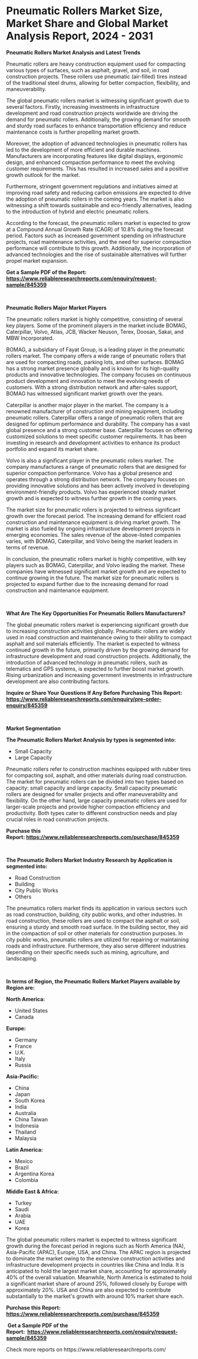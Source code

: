 <p><h1>Pneumatic Rollers Market Size, Market Share and Global Market Analysis Report, 2024 - 2031</h1></p><p><strong>Pneumatic Rollers Market Analysis and Latest Trends</strong></p>
<p><p>Pneumatic rollers are heavy construction equipment used for compacting various types of surfaces, such as asphalt, gravel, and soil, in road construction projects. These rollers use pneumatic (air-filled) tires instead of the traditional steel drums, allowing for better compaction, flexibility, and maneuverability.</p><p>The global pneumatic rollers market is witnessing significant growth due to several factors. Firstly, increasing investments in infrastructure development and road construction projects worldwide are driving the demand for pneumatic rollers. Additionally, the growing demand for smooth and sturdy road surfaces to enhance transportation efficiency and reduce maintenance costs is further propelling market growth.</p><p>Moreover, the adoption of advanced technologies in pneumatic rollers has led to the development of more efficient and durable machines. Manufacturers are incorporating features like digital displays, ergonomic design, and enhanced compaction performance to meet the evolving customer requirements. This has resulted in increased sales and a positive growth outlook for the market.</p><p>Furthermore, stringent government regulations and initiatives aimed at improving road safety and reducing carbon emissions are expected to drive the adoption of pneumatic rollers in the coming years. The market is also witnessing a shift towards sustainable and eco-friendly alternatives, leading to the introduction of hybrid and electric pneumatic rollers.</p><p>According to the forecast, the pneumatic rollers market is expected to grow at a Compound Annual Growth Rate (CAGR) of 10.8% during the forecast period. Factors such as increased government spending on infrastructure projects, road maintenance activities, and the need for superior compaction performance will contribute to this growth. Additionally, the incorporation of advanced technologies and the rise of sustainable alternatives will further propel market expansion.</p></p>
<p><strong>Get a Sample PDF of the Report:&nbsp; <a href="https://www.reliableresearchreports.com/enquiry/request-sample/845359">https://www.reliableresearchreports.com/enquiry/request-sample/845359</a></strong></p>
<p>&nbsp;</p>
<p><strong>Pneumatic Rollers Major Market Players</strong></p>
<p><p>The pneumatic rollers market is highly competitive, consisting of several key players. Some of the prominent players in the market include BOMAG, Caterpillar, Volvo, Atlas, JCB, Wacker Neuson, Terex, Doosan, Sakai, and MBW Incorporated.</p><p>BOMAG, a subsidiary of Fayat Group, is a leading player in the pneumatic rollers market. The company offers a wide range of pneumatic rollers that are used for compacting roads, parking lots, and other surfaces. BOMAG has a strong market presence globally and is known for its high-quality products and innovative technologies. The company focuses on continuous product development and innovation to meet the evolving needs of customers. With a strong distribution network and after-sales support, BOMAG has witnessed significant market growth over the years.</p><p>Caterpillar is another major player in the market. The company is a renowned manufacturer of construction and mining equipment, including pneumatic rollers. Caterpillar offers a range of pneumatic rollers that are designed for optimum performance and durability. The company has a vast global presence and a strong customer base. Caterpillar focuses on offering customized solutions to meet specific customer requirements. It has been investing in research and development activities to enhance its product portfolio and expand its market share.</p><p>Volvo is also a significant player in the pneumatic rollers market. The company manufactures a range of pneumatic rollers that are designed for superior compaction performance. Volvo has a global presence and operates through a strong distribution network. The company focuses on providing innovative solutions and has been actively involved in developing environment-friendly products. Volvo has experienced steady market growth and is expected to witness further growth in the coming years.</p><p>The market size for pneumatic rollers is projected to witness significant growth over the forecast period. The increasing demand for efficient road construction and maintenance equipment is driving market growth. The market is also fueled by ongoing infrastructure development projects in emerging economies. The sales revenue of the above-listed companies varies, with BOMAG, Caterpillar, and Volvo being the market leaders in terms of revenue.</p><p>In conclusion, the pneumatic rollers market is highly competitive, with key players such as BOMAG, Caterpillar, and Volvo leading the market. These companies have witnessed significant market growth and are expected to continue growing in the future. The market size for pneumatic rollers is projected to expand further due to the increasing demand for road construction and maintenance equipment.</p></p>
<p>&nbsp;</p>
<p><strong>What Are The Key Opportunities For Pneumatic Rollers Manufacturers?</strong></p>
<p><p>The global pneumatic rollers market is experiencing significant growth due to increasing construction activities globally. Pneumatic rollers are widely used in road construction and maintenance owing to their ability to compact asphalt and soil materials efficiently. The market is expected to witness continued growth in the future, primarily driven by the growing demand for infrastructure development and road construction projects. Additionally, the introduction of advanced technology in pneumatic rollers, such as telematics and GPS systems, is expected to further boost market growth. Rising urbanization and increasing government investments in infrastructure development are also contributing factors.</p></p>
<p><strong>Inquire or Share Your Questions If Any Before Purchasing This Report: <a href="https://www.reliableresearchreports.com/enquiry/pre-order-enquiry/845359">https://www.reliableresearchreports.com/enquiry/pre-order-enquiry/845359</a></strong></p>
<p>&nbsp;</p>
<p><strong>Market Segmentation</strong></p>
<p><strong>The Pneumatic Rollers Market Analysis by types is segmented into:</strong></p>
<p><ul><li>Small Capacity</li><li>Large Capacity</li></ul></p>
<p><p>Pneumatic rollers refer to construction machines equipped with rubber tires for compacting soil, asphalt, and other materials during road construction. The market for pneumatic rollers can be divided into two types based on capacity: small capacity and large capacity. Small capacity pneumatic rollers are designed for smaller projects and offer maneuverability and flexibility. On the other hand, large capacity pneumatic rollers are used for larger-scale projects and provide higher compaction efficiency and productivity. Both types cater to different construction needs and play crucial roles in road construction projects.</p></p>
<p><strong>Purchase this Report:&nbsp;<a href="https://www.reliableresearchreports.com/purchase/845359">https://www.reliableresearchreports.com/purchase/845359</a></strong></p>
<p>&nbsp;</p>
<p><strong>The Pneumatic Rollers Market Industry Research by Application is segmented into:</strong></p>
<p><ul><li>Road Construction</li><li>Building</li><li>City Public Works</li><li>Others</li></ul></p>
<p><p>The pneumatics rollers market finds its application in various sectors such as road construction, building, city public works, and other industries. In road construction, these rollers are used to compact the asphalt or soil, ensuring a sturdy and smooth road surface. In the building sector, they aid in the compaction of soil or other materials for construction purposes. In city public works, pneumatic rollers are utilized for repairing or maintaining roads and infrastructure. Furthermore, they also serve different industries depending on their specific needs such as mining, agriculture, and landscaping.</p></p>
<p>&nbsp;</p>
<p><strong>In terms of Region, the Pneumatic Rollers Market Players available by Region are:</strong></p>
<p>
    <p> <strong> North America: </strong>
        <ul>
            <li>United States</li>
            <li>Canada</li>
        </ul>
        </p> 
    <p> <strong> Europe: </strong>
        <ul>
            <li>Germany</li>
            <li>France</li>
            <li>U.K.</li>
            <li>Italy</li>
            <li>Russia</li>
        </ul>
        </p> 
    <p> <strong> Asia-Pacific: </strong>
        <ul>
            <li>China</li>
            <li>Japan</li>
            <li>South Korea</li>
            <li>India</li>
            <li>Australia</li>
            <li>China Taiwan</li>
            <li>Indonesia</li>
            <li>Thailand</li>
            <li>Malaysia</li>
        </ul>
        </p> 
    <p> <strong> Latin America: </strong>
        <ul>
            <li>Mexico</li>
            <li>Brazil</li>
            <li>Argentina Korea</li>
            <li>Colombia</li>
        </ul>
        </p> 
    <p> <strong> Middle East & Africa: </strong>
        <ul>
            <li>Turkey</li>
            <li>Saudi</li>
            <li>Arabia</li>
            <li>UAE</li>
            <li>Korea</li>
        </ul>
    </p>
    </p>
<p><p>The global pneumatic rollers market is expected to witness significant growth during the forecast period in regions such as North America (NA), Asia-Pacific (APAC), Europe, USA, and China. The APAC region is projected to dominate the market owing to the extensive construction activities and infrastructure development projects in countries like China and India. It is anticipated to hold the largest market share, accounting for approximately 40% of the overall valuation. Meanwhile, North America is estimated to hold a significant market share of around 25%, followed closely by Europe with approximately 20%. USA and China are also expected to contribute substantially to the market's growth with around 10% market share each.</p></p>
<p><strong>Purchase this Report: <a href="https://www.reliableresearchreports.com/purchase/845359">https://www.reliableresearchreports.com/purchase/845359</a></strong></p>
<p>&nbsp;<strong>Get a Sample PDF of the Report:&nbsp;&nbsp;<a href="https://www.reliableresearchreports.com/enquiry/request-sample/845359">https://www.reliableresearchreports.com/enquiry/request-sample/845359</a></strong></p>
<p><strong></strong></p>
<p>Check more reports on https://www.reliableresearchreports.com/</p>